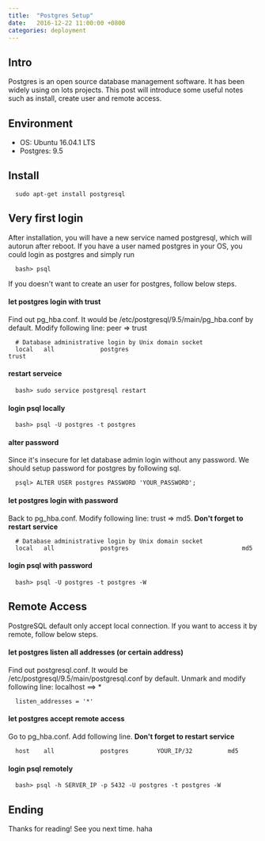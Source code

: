 ```yaml
---
title:  "Postgres Setup"
date:   2016-12-22 11:00:00 +0800
categories: deployment
---
```

## Intro
Postgres is an open source database management software. It has been widely using on lots projects.
This post will introduce some useful notes such as install, create user and remote access.

## Environment
* OS: Ubuntu 16.04.1 LTS
* Postgres: 9.5

## Install
      sudo apt-get install postgresql

## Very first login
After installation, you will have a new service named postgresql, which will autorun after reboot.
If you have a user named postgres in your OS, you could login as postgres and simply run

      bash> psql

If you doesn't want to create an user for postgres, follow below steps.

#### let postgres login with trust
Find out pg\_hba.conf. It would be /etc/postgresql/9.5/main/pg\_hba.conf by default. Modify following line: peer => trust

      # Database administrative login by Unix domain socket
      local   all             postgres                                trust

#### restart serveice
      bash> sudo service postgresql restart

#### login psql locally
      bash> psql -U postgres -t postgres

#### alter password
Since it's insecure for let database admin login without any password. We should setup password for postgres by following sql.

      psql> ALTER USER postgres PASSWORD 'YOUR_PASSWORD';

#### let postgres login with password
Back to pg\_hba.conf. Modify following line: trust => md5. **Don't forget to restart service**

      # Database administrative login by Unix domain socket
      local   all             postgres                                md5

#### login psql with password
      bash> psql -U postgres -t postgres -W


## Remote Access
PostgreSQL default only accept local connection. If you want to access it by remote, follow below steps.

#### let postgres listen all addresses (or certain address)
Find out postgresql.conf. It would be /etc/postgresql/9.5/main/postgresql.conf by default. Unmark and modify following line: localhost ==> *

      listen_addresses = '*'

#### let postgres accept remote access
Go to pg\_hba.conf. Add following line.  **Don't forget to restart service**

      host    all             postgres        YOUR_IP/32          md5


#### login psql remotely
      bash> psql -h SERVER_IP -p 5432 -U postgres -t postgres -W

## Ending
Thanks for reading! See you next time. haha
